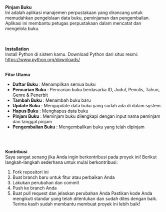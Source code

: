 **Pinjam Buku** 
<br>
Ini adalah aplikasi manajemen perpustakaan yang dirancang untuk memudahkan pengelolaan data buku, peminjaman dan pengembalian. Aplikasi ini membantu petugas  perpustakaan dalam mencatat dan mengelola buku. <br>
<br>
<br>

**Installation**
<br>
Install Python di sistem kamu. Download Python dari situs resmi: https://www.python.org/downloads/
<br>
<br>

**Fitur Utama**
<br>
-	**Daftar Buku**		    : Menampilkan semua buku
-	**Pencarian Buku** 	  : Pencarian buku berdasarka ID, Judul, Penulis, Tahun, Genre & Penerbit
-	**Tambah Buku**		    : Menambah buku baru
-	**Update Buku**		    : Mengupdate data buku yang sudah ada di dalam system.
-	**Hapus Buku**		    : Menghapus data buku
-	**Pinjam Buku**		    : Meminjam buku dilengkapi dengan input nama peminjam dan tanggal pinjam
-	**Pengembalian Buku**	: Mengembalikan buku yang telah dipinjam
<br>
<br>

**Kontribusi**
<br>
Saya sangat senang jika Anda ingin berkontribusi pada proyek ini! Berikut langkah-langkah sederhana untuk mulai berkontribusi:
1. Fork repositori ini
2. Buat branch baru untuk fitur atau perbaikan Anda
3. Lakukan perubahan dan commit
4. Push ke branch Anda
5. Buat pull request dan jelaskan perubahan Anda
Pastikan kode Anda mengikuti standar yang telah ditentukan dan sudah dites dengan baik. Terima kasih sudah membantu membuat proyek ini lebih baik!
